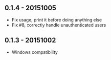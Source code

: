 ## 0.1.4 - 20151005

* Fix usage, print it before doing anything else
* Fix #8, correctly handle unauthenticated users

## 0.1.3 - 20151002

* Windows compatibility
